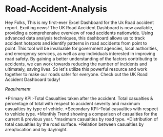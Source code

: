 # Road-Accident-Analysis
Hey Folks, This is my first-ever Excel Dashboard for the Uk Road accident report.
 Exciting news! The UK Road Accident Dashboard is now available, providing a comprehensive overview of road accidents nationwide. Using advanced data analysis techniques, this dashboard allows us to track accident hotspots and identify patterns in road accidents from point to point.
 This tool will be invaluable for government agencies, local authorities, and emergency services, as well as any individuals interested in improving road safety. By gaining a better understanding of the factors contributing to accidents, we can work towards reducing the number of incidents and ultimately, saving lives.
 So let's utilize this powerful resource and work together to make our roads safer for everyone. Check out the UK Road Accident Dashboard today! 

*Requirement*

*Primary KPI:-Total Casualties taken after the accident.
 Total casualties & percentage of total with respect to accident severity and maximum casualties by type of vehicle.
*Secondary KPI:-Total casualties with respect to vehicle type.
*Monthly Trend showing a comparison of casualties for the current & previous year.
*maximum casualties by road type.
*Distribution of total casualties by the road surface.
*Relation between casualties by area/location and by day/night.
